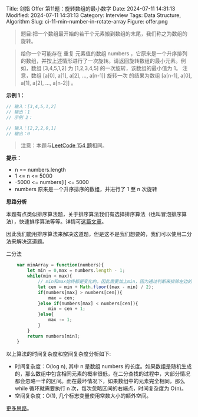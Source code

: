 Title: 剑指 Offer 第11题：旋转数组的最小数字
Date: 2024-07-11 14:31:13
Modified: 2024-07-11 14:31:13
Category: Interview
Tags: Data Structure, Algorithm
Slug: ci-11-min-number-in-rotate-array
Figure: offer.png

> 题目:把一个数组最开始的若干个元素搬到数组的末尾，我们称之为数组的旋转。

> 给你一个可能存在 重复 元素值的数组 numbers ，它原来是一个升序排列的数组，并按上述情形进行了一次旋转。请返回旋转数组的最小元素。例如，数组 [3,4,5,1,2] 为 [1,2,3,4,5] 的一次旋转，该数组的最小值为 1。   注意，数组 [a[0], a[1], a[2], ..., a[n-1]] 旋转一次 的结果为数组 [a[n-1], a[0], a[1], a[2], ..., a[n-2]] 。

**示例 1：**

```javascript
// 输入：[3,4,5,1,2]
// 输出：1
// 示例 2：

// 输入：[2,2,2,0,1]
// 输出：0
```

> 注意：本题与[LeetCode 154 题](https://leetcode-cn.com/problems/find-minimum-in-rotated-sorted-array-ii/)相同。

**提示：**

- n == numbers.length
- 1 <= n <= 5000
- -5000 <= numbers[i] <= 5000
- numbers 原来是一个升序排序的数组，并进行了 1 至 n 次旋转

**思路分析**

本题有点类似排序算法题，关于排序算法我们有选择排序算法（也叫冒泡排序算法），快速排序算法等等。详情可[这篇文章](https://segmentfault.com/a/1190000018233346)。

因此我们能用排序算法来解决这道题，但是这不是我们想要的，我们可以使用二分法来解决这道题。

二分法

```javascript
    var minArray = function(numbers){
        let min = 0,max = numbers.length - 1;
        while(min < max){
            // min和max始终都是变化的，因此需要加上min，因为通过判断来排除左边的还是右边的元素，比中间值大的就都可以排除掉
            let cen = min + Math.floor((max - min) / 2);
            if(numbers[max] > numbers[cen]){
                max = cen;
            }else if(numbers[max] < numbers[cen]){
                min = cen + 1;
            }else{
                max -= 1;
            }
        }
        return numbers[min];
    }
```
以上算法的时间复杂度和空间复杂度分析如下:

- 时间复杂度：O(log n), 其中 n 是数组 numbers 的长度。如果数组是随机生成的，那么数组中包含相同元素的概率很低，在二分查找的过程中，大部分情况都会忽略一半的区间。而在最坏情况下，如果数组中的元素完全相同，那么 while 循环就需要执行 n 次，每次忽略区间的右端点，时间复杂度为 O(n)。
- 空间复杂度：O(1), 几个标志变量使用常数大小的额外空间。

[更多思路](https://leetcode.cn/problems/xuan-zhuan-shu-zu-de-zui-xiao-shu-zi-lcof/solution/xuan-zhuan-shu-zu-de-zui-xiao-shu-zi-by-leetcode-s/)。